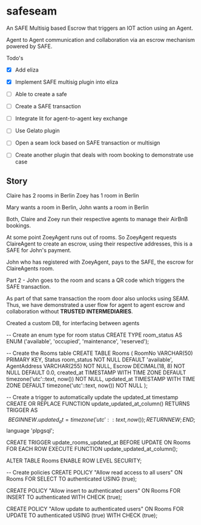 # safeseam
An SAFE Multisig based Escrow that triggers an IOT action using an Agent. 

Agent to Agent communication and collaboration via an escrow mechanism powered by SAFE.

Todo's

- [X] Add eliza
- [x] Implement SAFE multisig plugin into eliza
- [ ] Able to create a safe
- [ ] Create a SAFE transaction
- [ ] Integrate lit for agent-to-agent key exchange
- [ ] Use Gelato plugin
- [ ] Open a seam lock based on SAFE transaction or multisign

- [ ] Create another plugin that deals with room booking to demonstrate use case

## Story


Claire has 2 rooms in Berlin
Zoey has 1 room in Berlin

Mary wants a room in Berlin, John wants a room in Berlin

Both, Claire and Zoey run their respective agents to manage their AirBnB bookings. 

At some point ZoeyAgent runs out of rooms. So ZoeyAgent requests ClaireAgent to create an escrow, using 
their respective addresses, this is a SAFE for John's payment.

John who has registered with ZoeyAgent, pays to the SAFE, the escrow for ClaireAgents room.

Part 2 - 
John goes to the room and scans a QR code which triggers the SAFE transaction.

As part of that same transaction the room door also unlocks using SEAM.
Thus, we have demonstrated a user flow for agent to agent escrow and collaboration without **TRUSTED INTERMEDIARIES**.



Created a custom DB, for interfacing between agents


-- Create an enum type for room status
CREATE TYPE room_status AS ENUM ('available', 'occupied', 'maintenance', 'reserved');

-- Create the Rooms table
CREATE TABLE Rooms (
    RoomNo VARCHAR(50) PRIMARY KEY,
    Status room_status NOT NULL DEFAULT 'available',
    AgentAddress VARCHAR(255) NOT NULL,
    Escrow DECIMAL(18, 8) NOT NULL DEFAULT 0.0,
    created_at TIMESTAMP WITH TIME ZONE DEFAULT timezone('utc'::text, now()) NOT NULL,
    updated_at TIMESTAMP WITH TIME ZONE DEFAULT timezone('utc'::text, now()) NOT NULL
);

-- Create a trigger to automatically update the updated_at timestamp
CREATE OR REPLACE FUNCTION update_updated_at_column()
RETURNS TRIGGER AS $$
BEGIN
    NEW.updated_at = timezone('utc'::text, now());
    RETURN NEW;
END;
$$ language 'plpgsql';

CREATE TRIGGER update_rooms_updated_at
    BEFORE UPDATE ON Rooms
    FOR EACH ROW
    EXECUTE FUNCTION update_updated_at_column();

ALTER TABLE Rooms ENABLE ROW LEVEL SECURITY;

-- Create policies
CREATE POLICY "Allow read access to all users"
    ON Rooms FOR SELECT
    TO authenticated
    USING (true);


CREATE POLICY "Allow insert to authenticated users"
    ON Rooms FOR INSERT
    TO authenticated
    WITH CHECK (true);

CREATE POLICY "Allow update to authenticated users"
    ON Rooms FOR UPDATE
    TO authenticated
    USING (true)
    WITH CHECK (true);